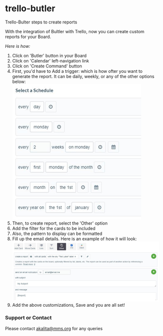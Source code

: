 # trello-butler
Trello-Bulter steps to create reports

With the integration of Bultler with Trello, now you can create custom reports for your Board.

_Here is how:_
1. Click on 'Butler' button in your Board
2. Click on 'Calendar' left-navigation link
3. Click on 'Create Command' button
4. First, you'd have to Add a trigger: which is how ofter you want to generate the report. It can be daily, weekly, or any of the other options below:  
![Schedule](https://github.com/akalita-mms/trello-butler/blob/gh-pages/select_schedule.JPG)
5. Then, to create report, select the 'Other' option
6. Add the filter for the cards to be included
7. Also, the pattern to display can be formatted
8. Fill up the email details. Here is an example of how it will look:  
![Customize Report](https://github.com/akalita-mms/trello-butler/blob/gh-pages/customize_report.JPG)
9. Add the above customizations, Save and you are all set! 


### Support or Contact
Please contact [akalita@mms.org](mailto:akalita@mms.org) for any queries

